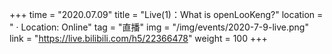 +++ 
time = "2020.07.09" 
title = "Live(1)：What is openLooKeng?" 
location = " · Location: Online" 
tag = "直播"
img = "/img/events/2020-7-9-live.png" 
link = "https://live.bilibili.com/h5/22366478"
weight = 100
+++
